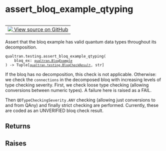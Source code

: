 # assert_bloq_example_qtyping


<table class="tfo-notebook-buttons tfo-api nocontent" align="left">
<td>
  <a target="_blank" href="https://github.com/quantumlib/Qualtran/blob/main/qualtran/testing.py#L613-L660">
    <img src="https://www.tensorflow.org/images/GitHub-Mark-32px.png" />
    View source on GitHub
  </a>
</td>
</table>



Assert that the bloq example has valid quantum data types throughout its decomposition.


<pre class="devsite-click-to-copy prettyprint lang-py tfo-signature-link">
<code>qualtran.testing.assert_bloq_example_qtyping(
    bloq_ex: <a href="../../qualtran/BloqExample.html"><code>qualtran.BloqExample</code></a>
) -> Tuple[<a href="../../qualtran/testing/BloqCheckResult.html"><code>qualtran.testing.BloqCheckResult</code></a>, str]
</code></pre>



<!-- Placeholder for "Used in" -->

If the bloq has no decomposition, this check is not applicable. Otherwise: we check the
`connections` in the decomposed bloq with increasing levels of type checking severity.
First, we check loose type checking (allowing conversions between numeric types). A
failure here is raised as a FAIL.

Then `QDTypeCheckingSeverity.ANY` checking (allowing just conversions to and from QAny) and
finally strict checking are performed. Currently, these are coded as an UNVERIFIED bloq
check result.

<h2 class="add-link">Returns</h2>




<h2 class="add-link">Raises</h2>


